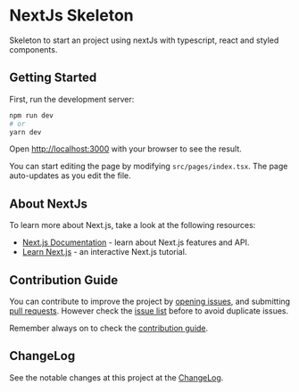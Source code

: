 # NextJs Skeleton
Skeleton to start an project using nextJs with typescript, react and styled components.

## Getting Started
First, run the development server:

```bash
npm run dev
# or
yarn dev
```

Open [http://localhost:3000](http://localhost:3000) with your browser to see the result.

You can start editing the page by modifying `src/pages/index.tsx`. The page auto-updates as you edit the file.

## About NextJs

To learn more about Next.js, take a look at the following resources:

- [Next.js Documentation](https://nextjs.org/docs) - learn about Next.js features and API.
- [Learn Next.js](https://nextjs.org/learn) - an interactive Next.js tutorial.

## Contribution Guide
You can contribute to improve the project by [opening issues](https://github.com/luizdesign/nextjs-skeleton/issues/new), and submitting [pull requests](https://github.com/luizdesign/nextjs-skeleton/pulls). However check the [issue list](https://github.com/luizdesign/nextjs-skeleton/issues) before to avoid duplicate issues.

Remember always on to check the [contribution guide](https://github.com/luizdesign/nextjs-skeleton/blob/master/CONTRIBUTING.md).


## ChangeLog
See the notable changes at this project at the [ChangeLog](https://github.com/luizdesign/nextjs-skeleton/blob/master/CHANGELOG.md).

